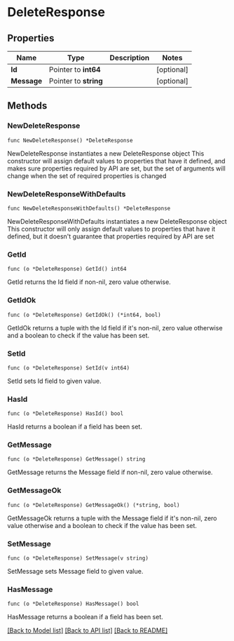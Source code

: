 # DeleteResponse

## Properties

Name | Type | Description | Notes
------------ | ------------- | ------------- | -------------
**Id** | Pointer to **int64** |  | [optional] 
**Message** | Pointer to **string** |  | [optional] 

## Methods

### NewDeleteResponse

`func NewDeleteResponse() *DeleteResponse`

NewDeleteResponse instantiates a new DeleteResponse object
This constructor will assign default values to properties that have it defined,
and makes sure properties required by API are set, but the set of arguments
will change when the set of required properties is changed

### NewDeleteResponseWithDefaults

`func NewDeleteResponseWithDefaults() *DeleteResponse`

NewDeleteResponseWithDefaults instantiates a new DeleteResponse object
This constructor will only assign default values to properties that have it defined,
but it doesn't guarantee that properties required by API are set

### GetId

`func (o *DeleteResponse) GetId() int64`

GetId returns the Id field if non-nil, zero value otherwise.

### GetIdOk

`func (o *DeleteResponse) GetIdOk() (*int64, bool)`

GetIdOk returns a tuple with the Id field if it's non-nil, zero value otherwise
and a boolean to check if the value has been set.

### SetId

`func (o *DeleteResponse) SetId(v int64)`

SetId sets Id field to given value.

### HasId

`func (o *DeleteResponse) HasId() bool`

HasId returns a boolean if a field has been set.

### GetMessage

`func (o *DeleteResponse) GetMessage() string`

GetMessage returns the Message field if non-nil, zero value otherwise.

### GetMessageOk

`func (o *DeleteResponse) GetMessageOk() (*string, bool)`

GetMessageOk returns a tuple with the Message field if it's non-nil, zero value otherwise
and a boolean to check if the value has been set.

### SetMessage

`func (o *DeleteResponse) SetMessage(v string)`

SetMessage sets Message field to given value.

### HasMessage

`func (o *DeleteResponse) HasMessage() bool`

HasMessage returns a boolean if a field has been set.


[[Back to Model list]](../README.md#documentation-for-models) [[Back to API list]](../README.md#documentation-for-api-endpoints) [[Back to README]](../README.md)


